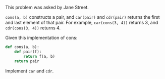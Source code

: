 This problem was asked by Jane Street.

`cons(a, b)` constructs a pair, and `car(pair)` and `cdr(pair)` returns the first and last element of that pair. For example, `car(cons(3, 4))` returns 3, and `cdr(cons(3, 4))` returns 4.

Given this implementation of cons:

```Python
def cons(a, b):
    def pair(f):
        return f(a, b)
    return pair
```

Implement `car` and `cdr`.
